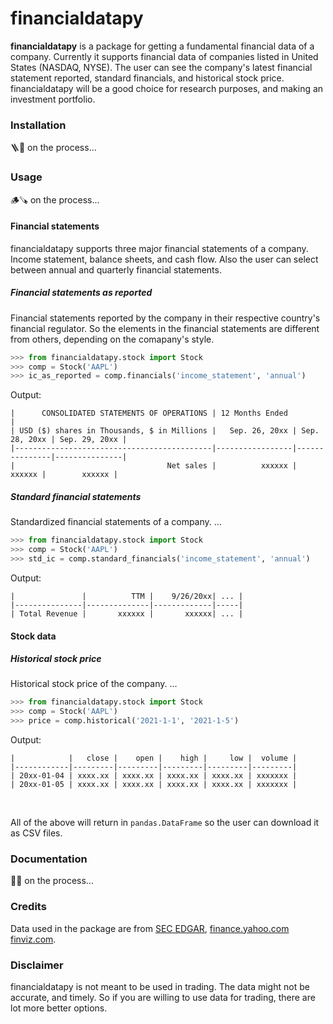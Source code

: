 # financialdatapy

**financialdatapy** is a package for getting a fundamental financial data of a company. Currently it supports financial data of companies listed in United States (NASDAQ, NYSE). The user can see the company's latest financial statement reported, standard financials, and historical stock price. financialdatapy will be a good choice for research purposes, and making an investment portfolio.

### Installation

🪜🔨 on the process...

### Usage

🪵🪚 on the process...

#### Financial statements

financialdatapy supports three major financial statements of a company. Income statement, balance sheets, and cash flow. Also the user can select between annual and quarterly financial statements.

##### Financial statements as reported

Financial statements reported by the company in their respective country's financial regulator. So the elements in the financial statements are different from others, depending on the comapany's style. 

```python
>>> from financialdatapy.stock import Stock
>>> comp = Stock('AAPL')
>>> ic_as_reported = comp.financials('income_statement', 'annual')
```

Output:

```
|      CONSOLIDATED STATEMENTS OF OPERATIONS | 12 Months Ended                                 |
| USD ($) shares in Thousands, $ in Millions |   Sep. 26, 20xx | Sep. 28, 20xx | Sep. 29, 20xx |
|--------------------------------------------|-----------------|---------------|---------------|
|                                  Net sales |          xxxxxx |        xxxxxx |        xxxxxx |

```

##### Standard financial statements

Standardized financial statements of a company. ...

```python
>>> from financialdatapy.stock import Stock
>>> comp = Stock('AAPL')
>>> std_ic = comp.standard_financials('income_statement', 'annual')
```

Output:

```
|               |          TTM |    9/26/20xx| ... |
|---------------|--------------|-------------|-----|
| Total Revenue |       xxxxxx |       xxxxxx| ... |
```



#### Stock data

##### Historical stock price

Historical stock price of the company. ...

```python
>>> from financialdatapy.stock import Stock
>>> comp = Stock('AAPL')
>>> price = comp.historical('2021-1-1', '2021-1-5')
```

Output:

```
|            |   close |    open |    high |     low |  volume |
|------------|---------|---------|---------|---------|---------|
| 20xx-01-04 | xxxx.xx | xxxx.xx | xxxx.xx | xxxx.xx | xxxxxxx |
| 20xx-01-05 | xxxx.xx | xxxx.xx | xxxx.xx | xxxx.xx | xxxxxxx |
```

</br >

All of the above will return in `pandas.DataFrame` so the user can download it as CSV files.

### Documentation

🔩🔧 on the process...

### Credits

Data used in the package are from [SEC EDGAR](https://www.sec.gov/os/accessing-edgar-data), [finance.yahoo.com](https://finance.yahoo.com/) [finviz.com](https://finviz.com/). 

### Disclaimer

financialdatapy is not meant to be used in trading. The data might not be accurate, and timely. So if you are willing to use data for trading, there are lot more better options.

